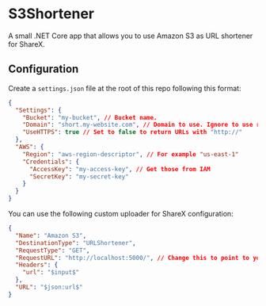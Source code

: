 # S3Shortener

A small .NET Core app that allows you to use Amazon S3 as URL shortener for ShareX.

## Configuration

Create a `settings.json` file at the root of this repo following this format:

```json
{
  "Settings": {
    "Bucket": "my-bucket", // Bucket name.
    "Domain": "short.my-website.com", // Domain to use. Ignore to use regular S3 endpoint.
    "UseHTTPS": true // Set to false to return URLs with "http://"
  },
  "AWS": {
    "Region": "aws-region-descriptor", // For example "us-east-1"
    "Credentials": {
      "AccessKey": "my-access-key", // Get those from IAM
      "SecretKey": "my-secret-key"
    }
  }
}
```

You can use the following custom uploader for ShareX configuration:

```json
{
  "Name": "Amazon S3",
  "DestinationType": "URLShortener",
  "RequestType": "GET",
  "RequestURL": "http://localhost:5000/", // Change this to point to your own instance
  "Headers": {
    "url": "$input$"
  },
  "URL": "$json:url$"
}
```